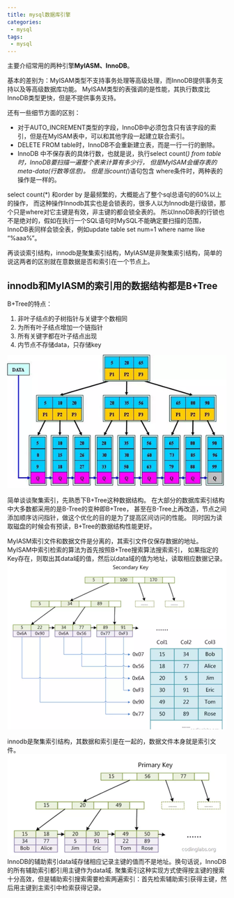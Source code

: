 ```yaml
---
title: mysql数据库引擎
categories:
 - mysql
tags: 
 - mysql
---
```


主要介绍常用的两种引擎**MyIASM、InnoDB**。

基本的差别为：MyISAM类型不支持事务处理等高级处理，而InnoDB提供事务支持以及等高级数据库功能。
MyISAM类型的表强调的是性能，其执行数度比InnoDB类型更快，但是不提供事务支持。

还有一些细节方面的区别：
* 对于AUTO_INCREMENT类型的字段，InnoDB中必须包含只有该字段的索引，但是在MyISAM表中，可以和其他字段一起建立联合索引。
* DELETE FROM table时，InnoDB不会重新建立表，而是一行一行的删除。
* InnoDB 中不保存表的具体行数，也就是说，执行select count(*) from table时，InnoDB要扫描一遍整个表来计算有多少行，
但是MyISAM会缓存表的meta-data(行数等信息)。
但是当count(*)语句包含 where条件时，两种表的操作是一样的。

select count(*) 和order by 是最频繁的，大概能占了整个sql总语句的60%以上的操作，
而这种操作Innodb其实也是会锁表的，很多人以为Innodb是行级锁，那个只是where对它主键是有效，非主键的都会锁全表的。
所以InnoDB表的行锁也不是绝对的，假如在执行一个SQL语句时MySQL不能确定要扫描的范围，
InnoDB表同样会锁全表，例如update table set num=1 where name like “%aaa%”。

再谈谈索引结构，innodb是聚集索引结构，MyIASM是非聚集索引结构，简单的说这两者的区别就在意数据是否和索引在一个节点上。

## innodb和MyIASM的索引用的数据结构都是B+Tree
B+Tree的特点：
1. 非叶子结点的子树指针与关键字个数相同
2. 为所有叶子结点增加一个链指针
3. 所有关键字都在叶子结点出现
4. 内节点不存储data，只存储key

![myisam_primary_key](https://raw.githubusercontent.com/xuguangwu/xuguangwu.github.io/master/img/in-post/algorithms/B%2BTree.png)


简单谈谈聚集索引，先熟悉下B+Tree这种数据结构。
在大部分的数据库索引结构中大多数都采用的是B-Tree的变种即B+Tree，
甚至在B-Tree上再改造，节点之间添加顺序访问指针，做这个优化的目的是为了提高区间访问的性能。
同时因为读取磁盘的时候会有预读，B+Tree的数据结构性能更好。

MyIASM索引文件和数据文件是分离的，其索引文件仅保存数据的地址。
MyISAM中索引检索的算法为首先按照B+Tree搜索算法搜索索引，
如果指定的Key存在，则取出其data域的值，然后以data域的值为地址，读取相应数据记录。
![myisam_b+tree](https://github.com/xuguangwu/xuguangwu.github.io/blob/master/img/in-post/algorithms/MyIASMBTree.png?raw=true)

innodb是聚集索引结构，其数据和索引是在一起的，数据文件本身就是索引文件。
![innodb-b+tree](https://github.com/xuguangwu/xuguangwu.github.io/blob/master/img/in-post/algorithms/InnoDBBTree.png?raw=true)
InnoDB的辅助索引data域存储相应记录主键的值而不是地址。换句话说，InnoDB的所有辅助索引都引用主键作为data域.
聚集索引这种实现方式使得按主键的搜索十分高效，但是辅助索引搜索需要检索两遍索引：首先检索辅助索引获得主键，然后用主键到主索引中检索获得记录。




